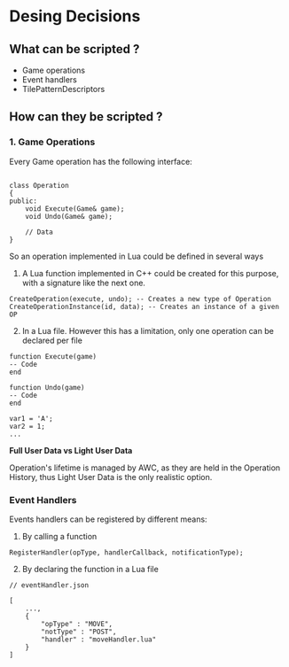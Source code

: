 # Desing Decisions

## What can be scripted ?

- Game operations
- Event handlers
- TilePatternDescriptors

## How can they be scripted ?

### 1. Game Operations

Every Game operation has the following interface:

```

class Operation
{
public:
    void Execute(Game& game);
    void Undo(Game& game);

    // Data
}
```

So an operation implemented in Lua could be defined in several ways

1. A Lua function implemented in C++ could be created for this purpose, with a signature like the next one.

```
CreateOperation(execute, undo); -- Creates a new type of Operation
CreateOperationInstance(id, data); -- Creates an instance of a given OP
```

2. In a Lua file. However this has a limitation, only one operation can be declared per file

```
function Execute(game)
-- Code
end

function Undo(game)
-- Code
end

var1 = 'A';
var2 = 1;
...
```

**Full User Data vs Light User Data**

Operation's lifetime is managed by AWC, as they are held in the Operation History, thus Light User Data is the only realistic option.


### Event Handlers

Events handlers can be registered by different means:

1. By calling a function

```
RegisterHandler(opType, handlerCallback, notificationType);
```

2. By declaring the function in a Lua file

```
// eventHandler.json

[
    ...,
    {
        "opType" : "MOVE",
        "notType" : "POST",
        "handler" : "moveHandler.lua"
    }
]
```

